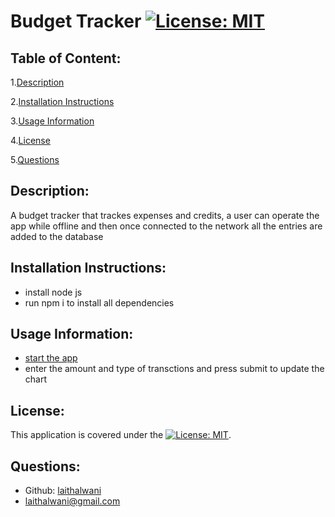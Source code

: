 # Budget Tracker           [![License: MIT](https://img.shields.io/badge/License-MIT-yellow.svg)](https://opensource.org/licenses/MIT) 

## Table of Content:
1.[Description](#Description)

2.[Installation Instructions](#Installation-Instructions)

3.[Usage Information](#Usage-Information)

4.[License](#License)

5.[Questions](#Questions)


## Description:
A budget tracker that trackes expenses and credits, a user can operate the app while offline and then once connected to the network all the entries are added to the database

## Installation Instructions:
* install node js 
* run npm i to install all dependencies

## Usage Information:
* [start the app](https://budget-tracker-75.herokuapp.com/) 
* enter the amount and type of transctions and press submit to update the chart 

## License:
This application is covered under the [![License: MIT](https://img.shields.io/badge/License-MIT-yellow.svg)](https://opensource.org/licenses/MIT).    

## Questions:
* Github: [laithalwani](https://github.com/laithalwani)
* laithalwani@gmail.com